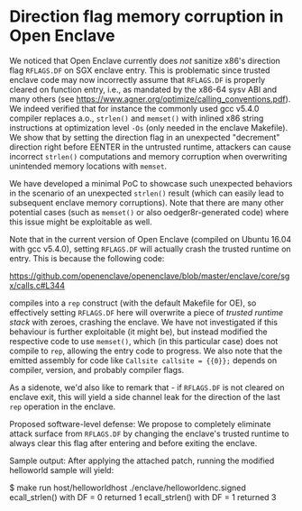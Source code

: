 # Direction flag memory corruption in Open Enclave

We noticed that Open Enclave currently does _not_ sanitize x86's direction flag `RFLAGS.DF` on SGX enclave entry. This is problematic since trusted enclave code may now incorrectly assume that `RFLAGS.DF` is properly cleared on function entry, i.e., as mandated by the x86-64 sysv ABI and many others (see <https://www.agner.org/optimize/calling_conventions.pdf>). We indeed verified that for instance the commonly used gcc v5.4.0 compiler replaces a.o., `strlen()` and `memset()` with inlined x86 string instructions at optimization level `-Os` (only needed in the enclave Makefile). We show that by setting the direction flag in an unexpected "decrement" direction right before EENTER in the untrusted runtime, attackers can cause incorrect `strlen()` computations and memory corruption when overwriting unintended memory locations with `memset`. 

We have developed a minimal PoC to showcase such unexpected behaviors in the scenario of an unexpected `strlen()` result (which can easily lead to subsequent enclave memory corruptions). Note that there are many other potential cases (such as `memset()` or also oedger8r-generated code) where this issue might be exploitable as well.

Note that in the current version of Open Enclave (compiled on Ubuntu 16.04 with gcc v5.4.0), setting `RFLAGS.DF` will actually crash the trusted runtime on entry. This is because the following code:

 https://github.com/openenclave/openenclave/blob/master/enclave/core/sgx/calls.c#L344

compiles into a `rep` construct (with the default Makefile for OE), so effectively setting `RFLAGS.DF` here will overwrite a piece of _trusted runtime stack_ with zeroes, crashing the enclave. We have not investigated if this behaviour is further exploitable (it might be), but instead modified the respective code to use `memset()`, which (in this particular case) does not compile to `rep`, allowing the entry code to progress. We also note that the emitted assembly for code like `Callsite callsite = {{0}};` depends on compiler, version, and probably compiler flags. 

As a sidenote, we'd also like to remark that - if `RFLAGS.DF` is not cleared on enclave exit, this will yield a side channel leak for the direction of the last `rep` operation in the enclave.

Proposed software-level defense: We propose to completely eliminate attack surface from `RFLAGS.DF` by changing the enclave's trusted runtime to always clear this flag after entering and before exiting the enclave. 

Sample output: After applying the attached patch, running the modified helloworld sample will yield:

$ make run
host/helloworldhost ./enclave/helloworldenc.signed
ecall_strlen() with DF = 0 returned 1
ecall_strlen() with DF = 1 returned 3

